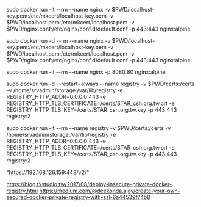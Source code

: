 sudo docker run -it --rm --name nginx -v $PWD/localhost-key.pem:/etc/mkcert/localhost-key.pem -v $PWD/localhost.pem:/etc/mkcert/localhost.pem -v $PWD/nginx.conf:/etc/nginx/conf.d/default.conf -p 443:443 nginx:alpine

sudo docker run -d --rm --name nginx -v $PWD/localhost-key.pem:/etc/mkcert/localhost-key.pem -v $PWD/localhost.pem:/etc/mkcert/localhost.pem -v $PWD/nginx.conf:/etc/nginx/conf.d/default.conf -p 443:443 nginx:alpine

sudo docker run -it --rm --name nginx -p 8080:80 nginx:alpine




sudo docker run -d --restart=always --name registry -v $PWD/certs:/certs -v /home/srvadmin/storage:/var/lib/registry -e REGISTRY_HTTP_ADDR=0.0.0.0:443 -e REGISTRY_HTTP_TLS_CERTIFICATE=/certs/STAR_csh.org.tw.crt -e REGISTRY_HTTP_TLS_KEY=/certs/STAR_csh.org.tw.key -p 443:443 registry:2

sudo docker run -it --rm --name registry -v $PWD/certs:/certs -v /home/srvadmin/storage:/var/lib/registry -e REGISTRY_HTTP_ADDR=0.0.0.0:443 -e REGISTRY_HTTP_TLS_CERTIFICATE=/certs/STAR_csh.org.tw.crt -e REGISTRY_HTTP_TLS_KEY=/certs/STAR_csh.org.tw.key -p 443:443 registry:2



"https://192.168.126.159:443/v2/"

https://blog.txstudio.tw/2017/08/deploy-insecure-private-docker-registry.html
https://medium.com/@deekonda.ajay/create-your-own-secured-docker-private-registry-with-ssl-6a44539f74b8